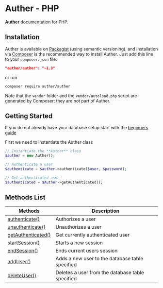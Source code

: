 # Auther - PHP

**Auther** documentation for PHP.

## Installation

Auther is available on [Packagist](https://packagist.org/packages/) (using semantic versioning), and installation via [Composer](https://getcomposer.org) is the recommended way to install Auther. Just add this line to your `composer.json` file:

```json
"auther/auther": "~1.0"
```

or run

```sh
composer require auther/auther
```

Note that the `vendor` folder and the `vendor/autoload.php` script are generated by Composer; they are not part of Auther.

## Getting Started

If you do not already have your database setup start with the [beginners guide](beginners_guide.md)

First we need to instantiate the Auther class

```php
// Instantiate the **Auther** class
$auther = new Auther();

// Authenticate a user
$authenticate = $auther->authenticate($user, $password);

// Get authenticated user
$authenticated = $Auther->getAuthenticated();
```

## Methods List

| Methods | Description |
| --- | --- |
| [authenticate()](methods/authenticate.md) | Authorizes a user |
| [unauthenticate()](methods/unauthenticate.md) | Unauthorizes a user |
| [getAuthenticated()](methods/get_authenticated.md) | Get currently authenticated user |
| [startSession()](methods/start_session.md) | Starts a new session |
| [endSession()](methods/end_session.md) | Ends current users session |
| [addUser()](methods/add_user.md) | Adds a new user to the database table specified |
| [deleteUser()](methods/delete_user.md) | Deletes a user from the database table specified |